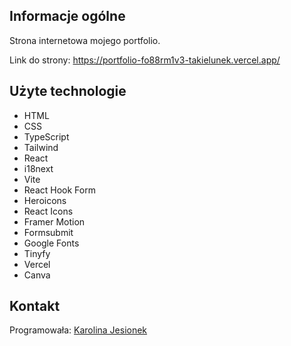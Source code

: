 ## Informacje ogólne
Strona internetowa mojego portfolio.

Link do strony: https://portfolio-fo88rm1v3-takielunek.vercel.app/

## Użyte technologie
* HTML
* CSS
* TypeScript
* Tailwind
* React
* i18next
* Vite
* React Hook Form
* Heroicons
* React Icons
* Framer Motion
* Formsubmit
* Google Fonts
* Tinyfy
* Vercel
* Canva

## Kontakt
Programowała: [Karolina Jesionek](mailto:karolina.anna.jesionek@gmail.com) 

